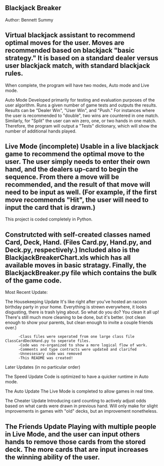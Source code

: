 Blackjack Breaker
---
Author: Bennett Summy

Virtual blackjack assistant to recommend optimal moves for the user. Moves are recommended based on blackjack "basic strategy." It is based on a standard
dealer versus user blackjack match, with standard blackjack rules.
---
When complete, the program will have two modes, Auto mode and Live mode.

Auto Mode
  Developed primarily for testing and evaluation purposes of the user algorithm. Runs a given number of game tests and outputs the results. Results can be
  "Dealer Win", "User Win", and "Push." For instances where the user is recommended to "double", two wins are countered in one match. Similarly, for "Split"
  the user can win zero, one, or two hands in one match. Therefore, the program will output a "Tests" dictionary, which will show the number of additional hands
  played.
  
Live Mode (incomplete)
  Usable in a live blackjack game to recommend the optimal move to the user. The user simply needs to enter their own hand, and the dealers up-card to begin 
  the sequence. From there a move will be recommended, and the result of that move will need to be input as well. (For example, if the first move recommends
  "Hit", the user will need to input the card that is drawn.)
---
This project is coded completely in Python.

Construtcted with self-created classes named Card, Deck, Hand. (Files Card.py, Hand.py, and Deck.py, respectively.) 
Included also is the BlackjackBreakerChart.xls which has all available moves in basic stratagy.
Finally, the BlackjackBreaker.py file which contains the bulk of the game code.
---
Most Recent Update:

  The Housekeeping Update
      It's like right after you've hosted an racoon birthday party in your home. Everything is strewn everywhere, it looks disgusting, 
      there is trash lying about. So what do you do? You clean it all up! There's still much more cleaning to be done, but it's better. (not clean enough
      to show your parents, but clean enough to invite a couple friends over.)
      
          -Class files were seperated from one large class file ClassCardDeckHand.py to seperate files.
          -Code was re-organized to show a more logical flow of work.
          -Comments and type contracts were updated and clarifed
          -Unnessesary code was removed
          -This README was created!

Later Updates (in no particular order)

  The Speed Update
     Code is optimized to have a quicker runtime in Auto mode. 
     
  The Auto Update
     The Live Mode is completed to allow games in real time. 
     
  The Cheater Update
     Introducing card counting to actively adjust odds based on what cards were drawn in previous hand. Will only make for slight improvements 
     in games with "old" decks, but an improvement nonetheless.
     
  The Friends Update
     Playing with multiple people in Live Mode, and the user can input others hands to remove those cards from the stored deck. The more cards
     that are input increases the winning ability of the user.
---
